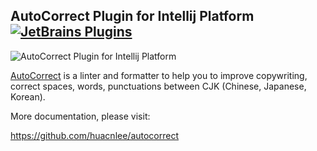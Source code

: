 ## AutoCorrect Plugin for Intellij Platform <a href="https://plugins.jetbrains.com/plugin/20244-autocorrect"><img alt="JetBrains Plugins" src="https://img.shields.io/jetbrains/plugin/r/rating/20244"></a>

![AutoCorrect Plugin for Intellij Platform](https://user-images.githubusercontent.com/5518/198666665-c4bc9a81-8bad-4b77-88e4-194c7b99c75d.png)

[AutoCorrect](https://github.com/huacnlee/autocorrect) is a linter and formatter to help you to improve copywriting, correct spaces, words, punctuations between CJK (Chinese, Japanese, Korean).

More documentation, please visit:

https://github.com/huacnlee/autocorrect
